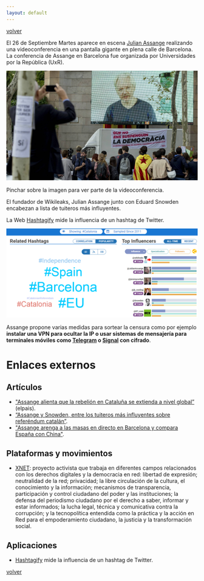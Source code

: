 ```yaml
---
layout: default
---
```


[volver](./)

El 26 de Septiembre Martes aparece en escena [Julian Assange](https://es.wikipedia.org/wiki/Julian_Assange) realizando una videoconferencia en una pantalla gigante en plena calle de Barcelona. La conferencia de Assange en Barcelona fue organizada por Universidades por la República (UxR). 

[![IMAGE ALT TEXT](images/videoconferencia_assange_bcn.jpg)](https://www.youtube.com/watch?v=gaad6eZrwMs "Primers 10 minuts videoconferencia Julian Assange (Youtube)")

Pinchar sobre la imagen para ver parte de la videoconferencia.

El fundador de Wikileaks, Julian Assange junto con Eduard Snowden encabezan a lista de tuiteros más influyentes.

La Web [Hashtagify](http://hashtagify.me/) mide la influencia de un hashtag de Twitter.

![](images/hashtagify_catalonia.PNG)

Assange propone varias medidas para sortear la censura como por ejemplo **instalar una VPN para ocultar la IP o usar sistemas de mensajería para terminales móviles como [Telegram](https://play.google.com/store/apps/details?id=org.telegram.messenger&hl=es) o [Signal](https://play.google.com/store/apps/details?id=org.thoughtcrime.securesms&hl=es) con cifrado**.



# Enlaces externos

## Artículos 

* ["Assange alienta que la rebelión en Cataluña se extienda a nivel global”](https://elpais.com/ccaa/2017/09/26/catalunya/1506456387_836185.html) (elpais). 
* [“Assange y Snowden, entre los tuiteros más influyentes sobre referéndum catalán”](https://www.elconfidencial.com/espana/cataluna/2017-09-27/assange-y-snowden-entre-los-tuiteros-mas-influyentes-sobre-referendo-catalan_1451001/).
* ["Assange arenga a las masas en directo en Barcelona y compara España con China"](https://www.elconfidencial.com/espana/cataluna/2017-09-26/referendum-cataluna-julian-assange-defiende-independencia-barcelona_1450288/).

## Plataformas y movimientos

* [XNET](https://xnet-x.net/): proyecto activista que trabaja en diferentes campos relacionados con los derechos digitales y la democracia en red: libertad de expresión; neutralidad de la red; privacidad; la libre circulación de la cultura, el conocimiento y la información; mecanismos de transparencia, participación y control ciudadano del poder y las instituciones; la defensa del periodismo ciudadano por el derecho a saber, informar y estar informados; la lucha legal, técnica y comunicativa contra la corrupción; y la tecnopolítica entendida como la práctica y la acción en Red para el empoderamiento ciudadano, la justicia y la transformación social. 

## Aplicaciones

* [Hashtagify](http://hashtagify.me/) mide la influencia de un hashtag de Twitter.

[volver](./)
